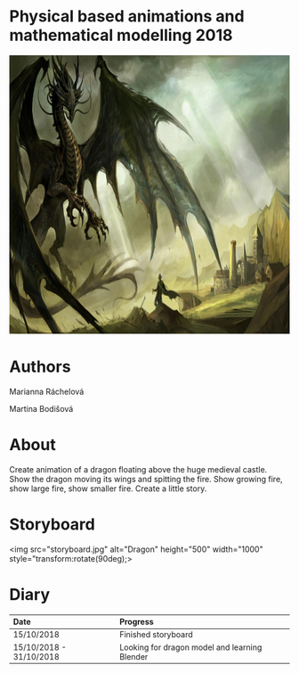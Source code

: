 # Physical based animations and mathematical modelling 2018

<img src="Fantasy-dragon-wallpaper.jpg" alt="Dragon" height="500" width="1000">

# Authors

Marianna Ráchelová

Martina Bodišová

# About

Create animation of a dragon floating above the huge medieval castle. Show the dragon moving its
wings and spitting the fire. Show growing fire, show large fire, show smaller fire. Create a little story.

# Storyboard

<img src="storyboard.jpg" alt="Dragon" height="500" width="1000" style="transform:rotate(90deg);>

# Diary

| Date                    | Progress                                     | 
|:------------------------|:---------------------------------------------|
| 15/10/2018              | Finished storyboard                          | 
| 15/10/2018 - 31/10/2018 | Looking for dragon model and learning Blender| 
